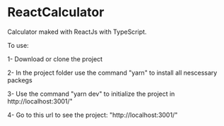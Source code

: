# ReactCalculator

Calculator maked with ReactJs with TypeScript.

To use:

1- Download or clone the project

2- In the project folder use the command "yarn" to install all nescessary packegs 

3- Use the command "yarn dev" to initialize the project in http://localhost:3001/"

4- Go to this url to see the project: "http://localhost:3001/"
